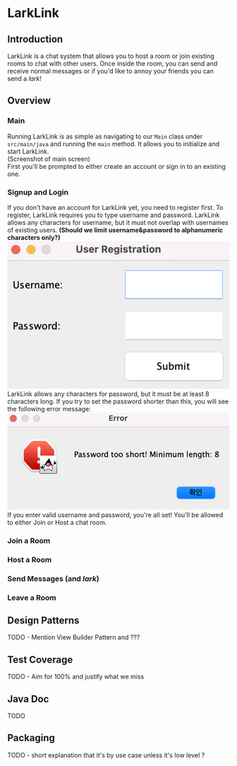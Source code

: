 # LarkLink
## Introduction
LarkLink is a chat system that allows you to host a room or join existing rooms to chat with other users.
Once inside the room, you can send and receive normal messages or if you'd like to annoy your friends you can send a _lark_!
## Overview
### Main
Running LarkLink is as simple as navigating to our `Main` class under `src/main/java` and running the `main` method.
It allows you to initialize and start LarkLink.<br>
(Screenshot of main screen) <br>
First you'll be prompted to either create an account or sign in to an existing one.
### Signup and Login
If you don't have an account for LarkLink yet, you need to register first. To register, LarkLink requires you to type
username and password. LarkLink allows any characters for username, but it must not overlap with usernames of existing users. 
**(Should we limit username&password to alphanumeric characters only?)**
![](images/Screenshots/user_registration.png)
LarkLink allows any characters for password, but it must be at least 8 characters long. 
If you try to set the password shorter than this, you will see the following error message:
![](images/Screenshots/invalid_password.png)
If you enter valid username and password, you're all set! You'll be allowed to either Join or Host a chat room.
### Join a Room
### Host a Room
### Send Messages (and _lark_)
### Leave a Room
## Design Patterns
TODO - Mention View Builder Pattern and ??? 

## Test Coverage
TODO - Aim for 100% and justify what we miss

## Java Doc
TODO

## Packaging
TODO - short explanation that it's by use case unless it's low level ?
